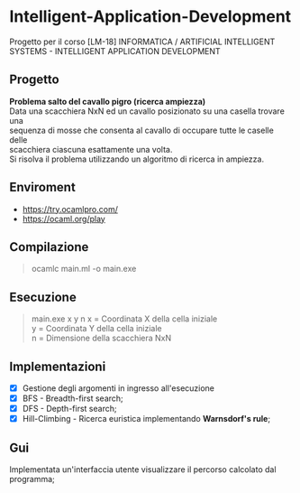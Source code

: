 # Intelligent-Application-Development
Progetto per il corso [LM-18] INFORMATICA / ARTIFICIAL INTELLIGENT SYSTEMS - INTELLIGENT APPLICATION DEVELOPMENT

## Progetto

**Problema salto del cavallo pigro (ricerca ampiezza)**  
Data una scacchiera NxN ed un cavallo posizionato su una casella trovare una  
sequenza di mosse che consenta al cavallo di occupare tutte le caselle delle  
scacchiera ciascuna esattamente una volta.  
Si risolva il problema utilizzando un algoritmo di ricerca in ampiezza.

## Enviroment
- https://try.ocamlpro.com/
- https://ocaml.org/play
  
## Compilazione
> ocamlc main.ml -o main.exe

## Esecuzione
> main.exe x y n 
x = Coordinata X della cella iniziale  
y = Coordinata Y della cella iniziale  
n = Dimensione della scacchiera NxN

## Implementazioni
- [x] Gestione degli argomenti in ingresso all'esecuzione
- [x] BFS - Breadth-first search;
- [x] DFS - Depth-first search;
- [x] Hill-Climbing - Ricerca euristica implementando **Warnsdorf's rule**;

## Gui
Implementata un'interfaccia utente visualizzare il percorso calcolato dal programma;